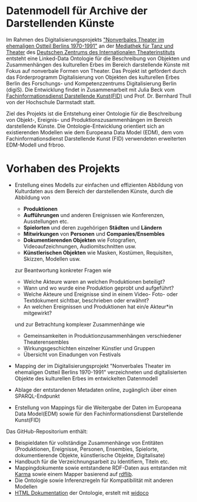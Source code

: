 Datenmodell für Archive der Darstellenden Künste
===================
Im Rahmen des Digitalisierungsprojekts [\"Nonverbales Theater im ehemaligen Ostteil Berlins 1970-1991\"](http://www.mimecentrum.iti-germany.de/nonverbalestheater) an der [Mediathek für Tanz und Theater](https://mimecentrum.iti-germany.de/de/mediathek) des [Deutschen Zentrums des Internationalen Theaterinstituts](https://www.iti-germany.de/home/) entsteht eine Linked-Data Ontologie für die Beschreibung von Objekten und Zusammenhängen des kulturellen Erbes im Bereich darstellende Künste mit Fokus auf nonverbale Formen von Theater. Das Projekt ist gefördert durch das Förderprogramm Digitalisierung von Objekten des kulturellen Erbes Berlin des Forschungs- und Kompetenzzentrums Digitalisierung Berlin (digiS). Die Entwicklung findet in Zusammenarbeit mit Julia Beck vom [Fachinformationsdienst Darstellende Kunst(FID)](https://www.performing-arts.eu/) und Prof. Dr. Bernhard Thull von der Hochschule Darmstadt statt.

Ziel des Projekts ist die Entstehung einer Ontologie für die Beschreibung von Objekt-, Ereignis- und Produktionszusammenhängen im Bereich darstellende Künste. Die Ontologie-Entwicklung orientiert sich an existierenden Modellen wie dem Europeana Data Model (EDM), dem vom Fachinformationsdienst Darstellende Kunst (FID) verwendeten erweiterten EDM-Modell und frbroo.


Vorhaben des Projekts
===================
* Erstellung eines Modells zur einfachen und effizienten Abbildung von Kulturdaten aus dem Bereich der darstellenden Künste,
  durch die Abbildung von
  * **Produktionen**
  * **Aufführungen** und anderen Ereignissen wie Konferenzen, Ausstellungen etc.
  * **Spielorten** und deren zugehörigen **Städten** und  **Ländern**
  * **Mitwirkungen** von **Personen** und **Companies/Ensembles**
  * **Dokumentierenden Objekten** wie Fotografien, Videoaufzeichnungen, Audiomitschnitten usw.
  * **Künstlerischen Objekten** wie Masken, Kostümen, Requisiten, Skizzen, Modellen usw.

  zur Beantwortung konkreter Fragen wie
  * Welche Akteure waren an welchen Produktionen beteiligt?
  * Wann und wo wurde eine Produktion geprobt und aufgeführt?
  * Welche Akteure und Ereignisse sind in einem Video- Foto- oder Textdokument sichtbar, beschrieben oder erwähnt?
  * An welchen Ereignissen und Produktionen hat ein/e Akteur*in mitgewirkt?

  und zur Betrachtung komplexer Zusammenhänge wie
  * Gemeinsamkeiten in Produktionzusammenhängen verschiedener Theaterensembles
  * Wirkungsgeschichten einzelner Künstler und Gruppen
  * Übersicht von Einadungen von Festivals
* Mapping der im Digitalisierungsprojekt \"Nonverbales Theater im ehemaligen Ostteil Berlins 1970-1991\" verzeichneten und digitalisierten Objekte des kulturellen Erbes im entwickelten Datenmodell
* Ablage der entstandenen Metadaten online, zugänglich über einen SPARQL-Endpunkt
* Erstellung von Mappings für die Weitergabe der Daten im Europeana Data Model(EDM) sowie für den Fachinformationsdienst Darstellende Kunst(FID)

Das GitHub-Repositorium enthält:
* Beispieldaten für vollständige Zusammenhänge von Entitäten (Produktionen, Ereignisse, Personen, Ensembles, Spielorte, dokumentierende Objekte, künstlerische Objekte, Digitalisate)
* Handbuch für die Verzeichnungsarbeit zu Identifiern, Titeln etc.
* Mappingdokumente sowie entstandene RDF-Daten aus entstanden mit [Karma](https://github.com/usc-isi-i2/Web-Karma) sowie einem Mapper basierend auf [rdflib](https://github.com/RDFLib/rdflib).
* Die Ontologie sowie Inferenzregeln für Kompatibilität mit anderen Modellen
* [HTML Dokumentation](https://mawittbe.github.io/NVT_Data-Model/index-en.html) der Ontologie, erstelt mit [widoco](https://github.com/dgarijo/Widoco)
